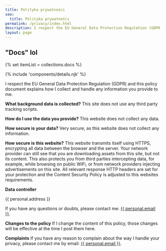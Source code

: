 ```yaml
---
title: Polityka prywatności
seo:
  title: Polityka prywatności
permalink: /privacy/index.html
description: I respect the EU General Data Protection Regulation (GDPR). This policy document explains how I collect and handle any information you provide to me.
layout: page
---
```

## "Docs" lol

<!-- loop docs -->

{% set itemList = collections.docs %}

<!-- details -->

{% include 'components/details.njk' %} 

I respect the EU General Data Protection Regulation (GDPR) and this policy document explains how I collect and handle any information you provide to me.

**What background data is collected?**
This site does not use any third party tracking scripts.

**How do I use the data you provide?**
This website does not collect any data.

**How secure is your data?**
Very secure, as this website does not collect any information.

**How secure is this website?**
This website transmits itself using HTTPS, encrypting all data between the browser and the server. Your network provider can still see that you are downloading assets from this site, but not its content. This also protects you from third parties intercepting data, for example, while browsing on public WiFi, or from network providers injecting advertisements on this site. All relevant response HTTP headers are set for your protection and the Content Security Policy is adjusted to this websites requirements.

**Data controller**

{{ personal.address }}

If you have any questions or doubts, please contact me: <a href="mailto:{{ personal.email }}">{{ personal.email }}</a>.

**Changes to the policy**
If I change the content of this policy, those changes will be effective at the time I post them here.

**Complaints**
If you have any reason to complain about the way I handle your privacy, please contact me by email: <a href="mailto:{{ personal.email }}">{{ personal.email }}</a>.
